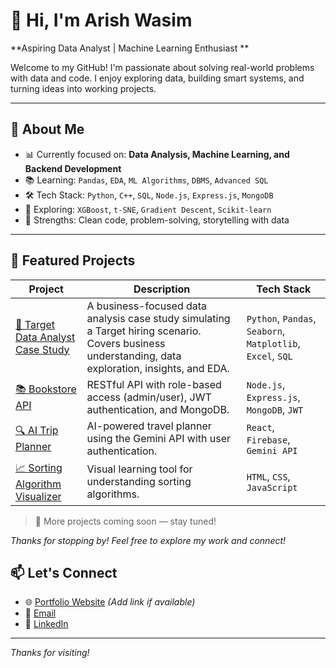 # 👋 Hi, I'm Arish Wasim

**Aspiring Data Analyst | Machine Learning Enthusiast **

Welcome to my GitHub! I'm passionate about solving real-world problems with data and code. I enjoy exploring data, building smart systems, and turning ideas into working projects.

---

## 🧠 About Me

- 📊 Currently focused on: **Data Analysis, Machine Learning, and Backend Development**
- 📚 Learning: `Pandas`, `EDA`, `ML Algorithms`, `DBMS`, `Advanced SQL`
- 🛠️ Tech Stack: `Python`, `C++`, `SQL`, `Node.js`, `Express.js`, `MongoDB`
- 🌱 Exploring: `XGBoost`, `t-SNE`, `Gradient Descent`, `Scikit-learn`
- 📌 Strengths: Clean code, problem-solving, storytelling with data

---

## 🚀 Featured Projects

| Project | Description | Tech Stack |
|--------|-------------|------------|
| [🎯 Target Data Analyst Case Study](https://github.com/wasimarish/Target_DataAnalyst) | A business-focused data analysis case study simulating a Target hiring scenario. Covers business understanding, data exploration, insights, and EDA. | `Python`, `Pandas`, `Seaborn`, `Matplotlib`, `Excel`, `SQL` |
| [📚 Bookstore API](https://book-frontend-ruby.vercel.app/) | RESTful API with role-based access (admin/user), JWT authentication, and MongoDB. | `Node.js`, `Express.js`, `MongoDB`, `JWT` |
| [🔍 AI Trip Planner](https://github.com/wasimarish/planner-trip-ai) | AI-powered travel planner using the Gemini API with user authentication. | `React`, `Firebase`, `Gemini API` |
| [📈 Sorting Algorithm Visualizer](https://github.com/wasimarish/Sorting-Algorithm-VIsualizer) | Visual learning tool for understanding sorting algorithms. | `HTML`, `CSS`, `JavaScript` |

> 🔨 More projects coming soon — stay tuned!

_Thanks for stopping by! Feel free to explore my work and connect!_

## 📫 Let's Connect

- 🌐 [Portfolio Website](https://yourportfolio.com) *(Add link if available)*
- 📧 [Email](mailto:arishwasim123@gmail.com)
- 💼 [LinkedIn](https://www.linkedin.com/in/arish-wasim-a09b5123a/)

---

_Thanks for visiting!_


